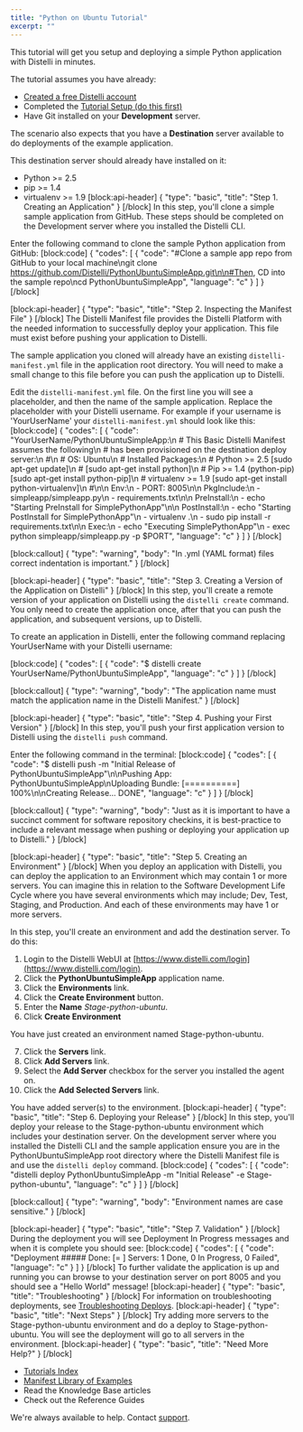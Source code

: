 ```yaml
---
title: "Python on Ubuntu Tutorial"
excerpt: ""
---
```

This tutorial will get you setup and deploying a simple Python application with Distelli in minutes. 

The tutorial assumes you have already:
* [Created a free Distelli account](https://www.distelli.com/signup)
* Completed the [Tutorial Setup (do this first)](doc:tutorial-setup)
* Have Git installed on your **Development** server.

The scenario also expects that you have a **Destination** server available to do deployments of the example application. 

This destination server should already have installed on it:

- Python >= 2.5
- pip >= 1.4
- virtualenv >= 1.9
[block:api-header]
{
  "type": "basic",
  "title": "Step 1. Creating an Application"
}
[/block]
In this step, you'll clone a simple sample application from GitHub. These steps should be completed on the Development server where you installed the Distelli CLI.

Enter the following command to clone the sample Python application from GitHub:
[block:code]
{
  "codes": [
    {
      "code": "#Clone a sample app repo from GitHub to your local machine\ngit clone https://github.com/Distelli/PythonUbuntuSimpleApp.git\n\n#Then, CD into the sample repo\ncd PythonUbuntuSimpleApp",
      "language": "c"
    }
  ]
}
[/block]

[block:api-header]
{
  "type": "basic",
  "title": "Step 2. Inspecting the Manifest File"
}
[/block]
The Distelli Manifest file provides the Distelli Platform with the needed information to successfully deploy your application. This file must exist before pushing your application to Distelli.

The sample application you cloned will already have an existing `distelli-manifest.yml` file in the application root directory. You will need to make a small change to this file before you can push the application up to Distelli.

Edit the `distelli-manifest.yml` file. On the first line you will see a <username> placeholder, and then the name of the sample application.
Replace the <username> placeholder with your Distelli username. For example if your username is 'YourUserName' your `distelli-manifest.yml` should look like this:
[block:code]
{
  "codes": [
    {
      "code": "YourUserName/PythonUbuntuSimpleApp:\n  # This Basic Distelli Manifest assumes the following\n  # has been provisioned on the destination deploy server:\n  #\n  # OS: Ubuntu\n  # Installed Packages:\n  #   Python >= 2.5            [sudo apt-get update]\n  #                            [sudo apt-get install python]\n  #   Pip >= 1.4 (python-pip)  [sudo apt-get install python-pip]\n  #   virtualenv >= 1.9        [sudo apt-get install python-virtualenv]\n  #\n\n  Env:\n    - PORT: 8005\n\n  PkgInclude:\n    - simpleapp/simpleapp.py\n    - requirements.txt\n\n  PreInstall:\n    - echo \"Starting PreInstall for SimplePythonApp\"\n\n  PostInstall:\n    - echo \"Starting PostInstall for SimplePythonApp\"\n    - virtualenv .\n    - sudo pip install -r requirements.txt\n\n  Exec:\n    - echo \"Executing SimplePythonApp\"\n    - exec python simpleapp/simpleapp.py -p $PORT",
      "language": "c"
    }
  ]
}
[/block]

[block:callout]
{
  "type": "warning",
  "body": "In .yml (YAML format) files correct indentation is important."
}
[/block]

[block:api-header]
{
  "type": "basic",
  "title": "Step 3. Creating a Version of the Application on Distelli"
}
[/block]
In this step, you'll create a remote version of your application on Distelli using the `distelli create` command. You only need to create the application once, after that you can push the application, and subsequent versions, up to Distelli.

To create an application in Distelli, enter the following command replacing YourUserName with your Distelli username:
 
[block:code]
{
  "codes": [
    {
      "code": "$ distelli create YourUserName/PythonUbuntuSimpleApp",
      "language": "c"
    }
  ]
}
[/block]

[block:callout]
{
  "type": "warning",
  "body": "The application name must match the application name in the Distelli Manifest."
}
[/block]

[block:api-header]
{
  "type": "basic",
  "title": "Step 4. Pushing your First Version"
}
[/block]
In this step, you'll push your first application version to Distelli using the `distelli push` command.

Enter the following command in the terminal:
[block:code]
{
  "codes": [
    {
      "code": "$ distelli push -m \"Initial Release of PythonUbuntuSimpleApp\"\n\nPushing App: PythonUbuntuSimpleApp\nUploading Bundle: [==========] 100%\n\nCreating Release... DONE",
      "language": "c"
    }
  ]
}
[/block]

[block:callout]
{
  "type": "warning",
  "body": "Just as it is important to have a succinct comment for software repository checkins, it is best-practice to include a relevant message when pushing or deploying your application up to Distelli."
}
[/block]

[block:api-header]
{
  "type": "basic",
  "title": "Step 5. Creating an Environment"
}
[/block]
When you deploy an application with Distelli, you can deploy the application to an Environment which may contain 1 or more servers. You can imagine this in relation to the Software Development Life Cycle where you have several environments which may include; Dev, Test, Staging, and Production. And each of these environments may have 1 or more servers.

In this step, you'll create an environment and add the destination server. To do this:

1. Login to the Distelli WebUI at [https://www.distelli.com/login](https://www.distelli.com/login).
2. Click the **PythonUbuntuSimpleApp** application name.
3. Click the **Environments** link.
4. Click the **Create Environment** button.
5. Enter the **Name** *Stage-python-ubuntu*.
6. Click **Create Environment**

You have just created an environment named Stage-python-ubuntu.

7. Click the **Servers** link.
8. Click **Add Servers** link.
9. Select the **Add Server** checkbox for the server you installed the agent on.
10. Click the **Add Selected Servers** link.

You have added server(s) to the environment.
[block:api-header]
{
  "type": "basic",
  "title": "Step 6. Deploying your Release"
}
[/block]
In this step, you'll deploy your release to the Stage-python-ubuntu environment which includes your destination server. On the development server where you installed the Distelli CLI and the sample application ensure you are in the PythonUbuntuSimpleApp root directory where the Distelli Manifest file is and use the `distelli deploy` command.
[block:code]
{
  "codes": [
    {
      "code": "distelli deploy PythonUbuntuSimpleApp -m \"Initial Release\" -e Stage-python-ubuntu",
      "language": "c"
    }
  ]
}
[/block]

[block:callout]
{
  "type": "warning",
  "body": "Environment names are case sensitive."
}
[/block]

[block:api-header]
{
  "type": "basic",
  "title": "Step 7. Validation"
}
[/block]
During the deployment you will see Deployment In Progress messages and when it is complete you should see:
[block:code]
{
  "codes": [
    {
      "code": "Deployment ##### Done: [=         ] Servers: 1 Done, 0 In Progress, 0 Failed",
      "language": "c"
    }
  ]
}
[/block]
To further validate the application is up and running you can browse to your destination server on port 8005 and you should see a "Hello World" message!
[block:api-header]
{
  "type": "basic",
  "title": "Troubleshooting"
}
[/block]
For information on troubleshooting deployments, see [Troubleshooting Deploys](doc:troubleshooting-deploys).
[block:api-header]
{
  "type": "basic",
  "title": "Next Steps"
}
[/block]
Try adding more servers to the Stage-python-ubuntu environment and do a deploy to Stage-python-ubuntu. You will see the deployment will go to all servers in the environment.
[block:api-header]
{
  "type": "basic",
  "title": "Need More Help?"
}
[/block]
* [Tutorials Index](doc:tutorials-index)
* [Manifest Library of Examples](doc:distelli-manifest-library-of-examples)
* Read the Knowledge Base articles
* Check out the Reference Guides

We're always available to help. Contact [support](http://www.distelli.com/support).